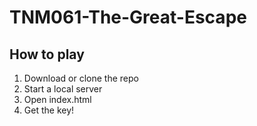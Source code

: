 # TNM061-The-Great-Escape

## How to play

1. Download or clone the repo 
2. Start a local server
3. Open index.html
4. Get the key!


